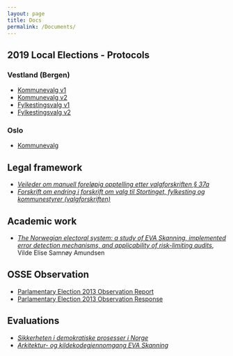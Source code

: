 ```yaml
---
layout: page
title: Docs
permalink: /Documents/
---
```


## 2019 Local Elections - Protocols

### Vestland (Bergen)
* [Kommunevalg v1][1] 
* [Kommunevalg v2][3] 
* [Fylkestingsvalg v1][2] 
* [Fylkestingsvalg v2][4]

### Oslo
* [Kommunevalg][5]

## Legal framework
* [_Veileder om manuell foreløpig opptelling etter valgforskriften § 37a_][10]
* [_Forskrift om endring i forskrift om valg til Stortinget, fylkesting og kommunestyrer (valgforskriften)_][11]

## Academic work
* [_The Norwegian electoral system: a study of EVA Skanning, implemented error detection mechanisms, and applicability of risk-limiting audits_][6], Vilde Elise Samnøy Amundsen

## OSSE Observation
* [Parlamentary Election 2013 Observation Report][7]
* [Parlamentary Election 2013 Observation Response][8]

## Evaluations
* [_Sikkerheten i demokratiske prosesser i Norge_][9]
* [_Arkitektur- og kildekodegjennomgang EVA Skanning_][12]

[1]: /docs/2019/Vestland/Valgstyrets-motebok-kommunestyre.PDF
[2]: /docs/2019/Vestland/Valgstyrets-motebok-fylke.PDF
[3]: /docs/2019/Vestland/Valgstyrets-motebok-kommunestyre2.PDF
[4]: /docs/2019/Vestland/Valgstyrets-motebok-fylke2.PDF
[5]: /docs/2019/Oslo/Valgstyrets-motebok-kommunestyre.pdf
[6]: /docs/Masteroppgave-Vilde-Amundsen.pdf
[7]: /docs/OSSE_Observation_Report_2013.pdf
[8]: /docs/OSSE_Observation_Report_2013_Response.pdf
[9]: /docs/Utredning_av_sikkerheten_i_demokratiske_prosesser_i_Norge.pdf
[10]: /docs/veileder_for_manuell_opptelling.pdf
[11]: /docs/endring_i_forskrift.pdf
[12]: /docs/mnemonic-eva-skanning-med-oppfolging-avgradert.pdf